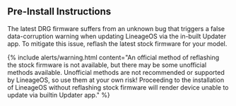 ## Pre-Install Instructions

The latest DRG firmware suffers from an unknown bug that triggers a false data-corruption warning when updating LineageOS via the in-built Updater app. To mitigate this issue, reflash the latest stock firmware for your model.

{% include alerts/warning.html content="An official method of reflashing the stock firmware is not available, but there may be some unofficial methods available. Unofficial methods are not recommended or supported by LineageOS, so use them at your own risk! Proceeding to the installation of LineageOS without reflashing stock firmware will render device unable to update via builtin Updater app." %}
